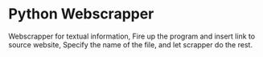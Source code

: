 # Python Webscrapper
Webscrapper for textual information,
Fire up the program and insert link to source website,
Specify the name of the file, and let scrapper do the rest.

